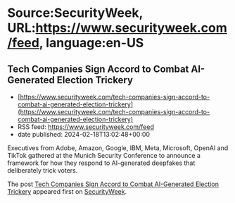 # Source:SecurityWeek, URL:https://www.securityweek.com/feed, language:en-US

## Tech Companies Sign Accord to Combat AI-Generated Election Trickery
 - [https://www.securityweek.com/tech-companies-sign-accord-to-combat-ai-generated-election-trickery](https://www.securityweek.com/tech-companies-sign-accord-to-combat-ai-generated-election-trickery)
 - RSS feed: https://www.securityweek.com/feed
 - date published: 2024-02-18T13:02:48+00:00

<p>Executives from Adobe, Amazon, Google, IBM, Meta, Microsoft, OpenAI and TikTok gathered at the Munich Security Conference to announce a framework for how they respond to AI-generated deepfakes that deliberately trick voters. </p>
<p>The post <a href="https://www.securityweek.com/tech-companies-sign-accord-to-combat-ai-generated-election-trickery/">Tech Companies Sign Accord to Combat AI-Generated Election Trickery</a> appeared first on <a href="https://www.securityweek.com">SecurityWeek</a>.</p>

